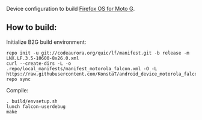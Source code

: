Device configuration to build [Firefox OS for Moto G](http://www.modaco.com/topic/372487-Firefox-OS/).

How to build:
-------------

Initialize B2G build environment:

    repo init -u git://codeaurora.org/quic/lf/manifest.git -b release -m LNX.LF.3.5-10600-8x26.0.xml
    curl --create-dirs -L -o .repo/local_manifests/manifest_motorola_falcon.xml -O -L https://raw.githubusercontent.com/KonstaT/android_device_motorola_falcon/b2g_kk_3.5/patches/manifest_motorola_falcon.xml
    repo sync

Compile:

    . build/envsetup.sh
    lunch falcon-userdebug
    make
